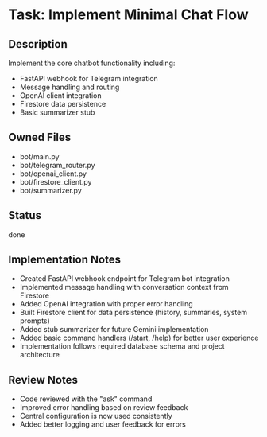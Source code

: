 # Task: Implement Minimal Chat Flow

## Description
Implement the core chatbot functionality including:
- FastAPI webhook for Telegram integration
- Message handling and routing
- OpenAI client integration
- Firestore data persistence
- Basic summarizer stub

## Owned Files
- bot/main.py
- bot/telegram_router.py
- bot/openai_client.py
- bot/firestore_client.py
- bot/summarizer.py

## Status
done

## Implementation Notes
- Created FastAPI webhook endpoint for Telegram bot integration
- Implemented message handling with conversation context from Firestore
- Added OpenAI integration with proper error handling
- Built Firestore client for data persistence (history, summaries, system prompts)
- Added stub summarizer for future Gemini implementation
- Added basic command handlers (/start, /help) for better user experience
- Implementation follows required database schema and project architecture

## Review Notes
- Code reviewed with the "ask" command
- Improved error handling based on review feedback
- Central configuration is now used consistently
- Added better logging and user feedback for errors 